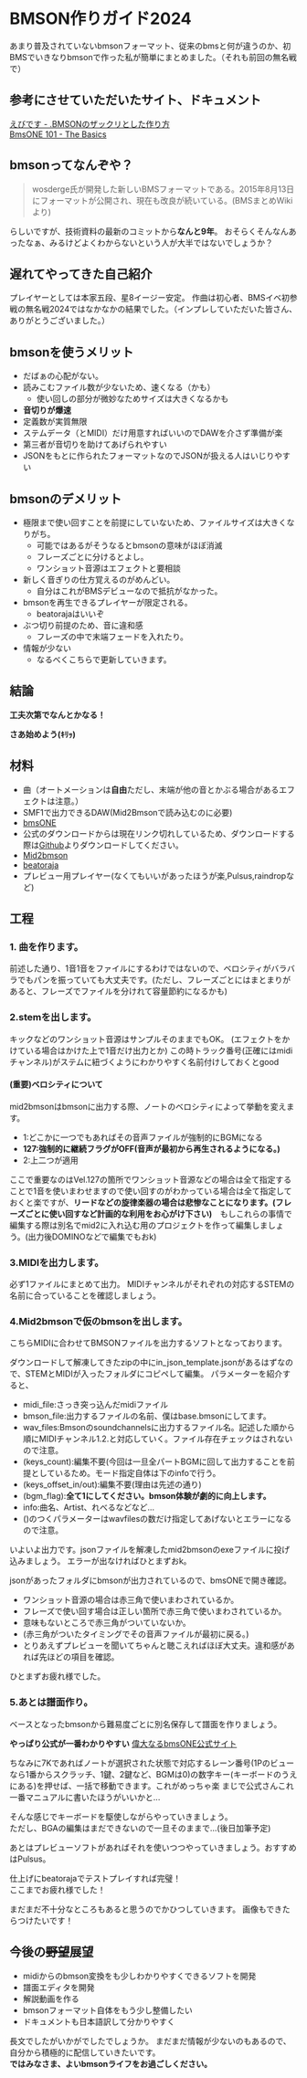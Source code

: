 # BMSON作りガイド2024
あまり普及されていないbmsonフォーマット、従来のbmsと何が違うのか、初BMSでいきなりbmsonで作った私が簡単にまとめました。（それも前回の無名戦で）
## 参考にさせていただいたサイト、ドキュメント
[えびです - .BMSONのザックリとした作り方](/Bs1T2Lx1QxyqX5YLVOSwnA)  
[BmsONE 101 - The Basics](https://docs.google.com/document/d/178FvK-rVAcc-ZK5ls6gnMmaIphFmwF78JWIL8kRiGXA/edit#heading=h.vt3wr26clq0k)
## bmsonってなんぞや？
> wosderge氏が開発した新しいBMSフォーマットである。2015年8月13日にフォーマットが公開され、現在も改良が続いている。(BMSまとめWikiより)

らしいですが、技術資料の最新のコミットから**なんと9年**。
おそらくそんなんあったなぁ、みるけどよくわからないという人が大半ではないでしょうか？
## 遅れてやってきた自己紹介
プレイヤーとしては本家五段、星8イージー安定。
作曲は初心者、BMSイベ初参戦の無名戦2024ではなかなかの結果でした。（インプレしていただいた皆さん、ありがとうございました。）
## bmsonを使うメリット
* だばぁの心配がない。
* 読みこむファイル数が少ないため、速くなる（かも）
    * 使い回しの部分が微妙なためサイズは大きくなるかも
* **音切りが爆速**
* 定義数が実質無限
* ステムデータ（とMIDI）だけ用意すればいいのでDAWを介さず準備が楽
* 第三者が音切りを助けてあげられやすい
* JSONをもとに作られたフォーマットなのでJSONが扱える人はいじりやすい
## bmsonのデメリット
* 極限まで使い回すことを前提にしていないため、ファイルサイズは大きくなりがち。
    * 可能ではあるがそうなるとbmsonの意味がほぼ消滅
    * フレーズごとに分けるとよし。
    * ワンショット音源はエフェクトと要相談
* 新しく音ぎりの仕方覚えるのがめんどい。
    * 自分はこれがBMSデビューなので抵抗がなかった。
* bmsonを再生できるプレイヤーが限定される。
    * beatorajaはいいぞ
* ぶつ切り前提のため、音に違和感
    * フレーズの中で末端フェードを入れたり。
* 情報が少ない
    * なるべくこちらで更新していきます。
## 結論
**工夫次第でなんとかなる！**

**さあ始めよう(ｷﾘｯ)**


## 材料
* 曲（オートメーションは**自由**ただし、末端が他の音とかぶる場合があるエフェクトは注意。）
* SMF1で出力できるDAW(Mid2Bmsonで読み込むのに必要)
* [bmsONE](https://excln.github.io/bmsone.html)
* 公式のダウンロードからは現在リンク切れしているため、ダウンロードする際は[Github](https://github.com/excln/BmsONE/releases/tag/beta_021)よりダウンロードしてください。
* [Mid2bmson](https://ogut.sakura.ne.jp/mid2bmson.html)
* [beatoraja](https://mocha-repository.info/download.php)
* プレビュー用プレイヤー(なくてもいいがあったほうが楽,Pulsus,raindropなど)

## 工程
### 1. 曲を作ります。
前述した通り、1音1音をファイルにするわけではないので、ベロシティがバラバラでもパンを振っていても大丈夫です。(ただし、フレーズごとにはまとまりがあると、フレーズでファイルを分けれて容量節約になるかも)
### 2.stemを出します。
キックなどのワンショット音源はサンプルそのままでもOK。
(エフェクトをかけている場合はかけた上で1音だけ出力とか)
この時トラック番号(正確にはmidiチャンネル)がステムに紐づくようにわかりやすく名前付けしておくとgood
#### (重要)ベロシティについて
mid2bmsonはbmsonに出力する際、ノートのベロシティによって挙動を変えます。
* 1:どこかに一つでもあればその音声ファイルが強制的にBGMになる
* **127:強制的に継続フラグがOFF(音声が最初から再生されるようになる。)**
* 2:上二つが適用

ここで重要なのはVel.127の箇所でワンショット音源などの場合は全て指定することで1音を使いまわせますので使い回すのがわかっている場合は全て指定しておくと楽ですが、**リードなどの旋律楽器の場合は悲惨なことになります。(フレーズごとに使い回すなど計画的な利用をお心がけ下さい)**　もしこれらの事情で編集する際は別名でmid2に入れ込む用のプロジェクトを作って編集しましょう。(出力後DOMINOなどで編集でもおk)
### 3.MIDIを出力します。
必ず1ファイルにまとめて出力。
MIDIチャンネルがそれぞれの対応するSTEMの名前に合っていることを確認しましょう。
### 4.Mid2bmsonで仮のbmsonを出します。
こちらMIDIに合わせてBMSONファイルを出力するソフトとなっております。

ダウンロードして解凍してきたzipの中にin_json_template.jsonがあるはずなので、STEMとMIDIが入ったフォルダにコピペして編集。
パラメーターを紹介すると、
* midi_file:さっき突っ込んだmidiファイル
* bmson_file:出力するファイルの名前、僕はbase.bmsonにしてます。
* wav_files:Bmsonのsoundchannelsに出力するファイル名。記述した順から順にMIDIチャンネル1.2.と対応していく。ファイル存在チェックはされないので注意。
* (keys_count):編集不要(今回は一旦全パートBGMに回して出力することを前提としているため。モード指定自体は下のinfoで行う。
* (keys_offset_in/out):編集不要(理由は先述の通り)
* (bgm_flag):**全て1にしてください。bmson体験が劇的に向上します。**
* info:曲名、Artist、れべるなどなど...
* ()のつくパラメーターはwavfilesの数だけ指定してあげないとエラーになるので注意。

いよいよ出力です。jsonファイルを解凍したmid2bmsonのexeファイルに投げ込みましょう。
エラーが出なければひとまずおk。

jsonがあったフォルダにbmsonが出力されているので、bmsONEで開き確認。
* ワンショット音源の場合は赤三角で使いまわされているか。
* フレーズで使い回す場合は正しい箇所で赤三角で使いまわされているか。
* 意味もないところで赤三角がついていないか。
* (赤三角がついたタイミングでその音声ファイルが最初に戻る。)
* とりあえずプレビューを聞いてちゃんと聴こえればほぼ大丈夫。違和感があれば先ほどの項目を確認。

ひとまずお疲れ様でした。

### 5.あとは譜面作り。

ベースとなったbmsonから難易度ごとに別名保存して譜面を作りましょう。

**やっぱり公式が一番わかりやすい**
[偉大なるbmsONE公式サイト](https://excln.github.io/bmsone.html)

ちなみに7Kであればノートが選択された状態で対応するレーン番号(1Pのビューなら1番からスクラッチ、1鍵、2鍵など、BGMは0)の数字キー(キーボードのうえにある)を押せば、一括で移動できます。これがめっちゃ楽
まじで公式さんこれ一番マニュアルに書いたほうがいいかと...

そんな感じでキーボードを駆使しながらやっていきましょう。  
ただし、BGAの編集はまだできないので一旦そのままで...(後日加筆予定)

あとはプレビューソフトがあればそれを使いつつやっていきましょう。おすすめはPulsus。

仕上げにbeatorajaでテストプレイすれば完璧！  
ここまでお疲れ様でした！

まだまだ不十分なところもあると思うのでかひつしていきます。
画像もできたらつけたいです！

## 今後の~~野望~~展望
* midiからのbmson変換をも少しわかりやすくできるソフトを開発
* 譜面エディタを開発
* 解説動画を作る
* bmsonフォーマット自体をもう少し整備したい
* ドキュメントも日本語訳して分かりやすく

長文でしたがいかがでしたでしょうか。
まだまだ情報が少ないのもあるので、自分から積極的に配信していきたいです。  
**ではみなさま、よいbmsonライフをお過ごしください。**